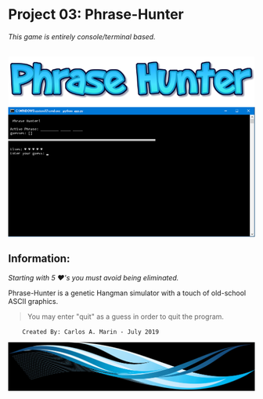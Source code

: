 # Project 03: Phrase-Hunter
###### *This game is entirely console/terminal based.*
![Phrase Hunter](Art\logo.png)
![Preview](Art\SS.png)


## Information:
*Starting with 5 ♥'s you must avoid being eliminated.*

Phrase-Hunter is a genetic Hangman simulator with a touch of old-school ASCII graphics.


>You may enter "quit" as a guess in order to quit the program.

        Created By: Carlos A. Marin - July 2019
![Preview](Art\bottom.png)

